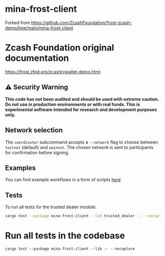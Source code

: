 # mina-frost-client

Forked from https://github.com/ZcashFoundation/frost-zcash-demo/tree/main/mina-frost-client

# Zcash Foundation original documentation

https://frost.zfnd.org/zcash/ywallet-demo.html

## ⚠️ Security Warning

**This code has not been audited and should be used with extreme caution. Do not use in production environments or with real funds. This is experimental software intended for research and development purposes only.**

## Network selection

The `coordinator` subcommand accepts a `--network` flag to choose between
`testnet` (default) and `mainnet`. The chosen network is sent to participants
for confirmation before signing.

## Examples
You can find example workflows in a form of scripts [here](./examples/README.md)

## Tests

To run all tests for the trusted dealer module:

```bash
cargo test --package mina-frost-client --lib trusted_dealer -- --nocapture
```

# Run all tests in the codebase

```
cargo test --package mina-frost-client --lib -- --nocapture
```
